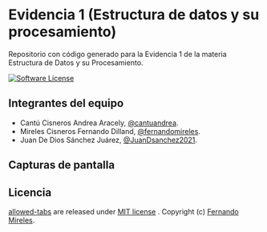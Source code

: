 # Evidencia 1 (Estructura de datos y su procesamiento)
Repositorio con código generado para la Evidencia 1 de la materia Estructura de Datos y su Procesamiento.

[![Software License](https://img.shields.io/badge/license-MIT-brightgreen.svg)](LICENSE)

## Integrantes del equipo
- Cantú Cisneros Andrea Aracely, [@cantuandrea](https://github.com/cantuandrea).
- Mireles Cisneros Fernando Dilland, [@fernandomireles](https://github.com/fernandomireles).
- Juan De Dios Sánchez Juárez, [@JuanDsanchez2021](https://github.com/JuanDsanchez2021).

## Capturas de pantalla




## Licencia

[allowed-tabs](https://github.com/fernandomireles/covid-19-charts/) are released under [MIT license](https://github.com/fernandomireles/covid-19-charts/blob/main/LICENSE) . Copyright (c) [Fernando Mireles](https://github.com/fernandomireles).
